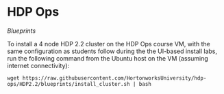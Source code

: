 HDP Ops
========

*Blueprints*

To install a 4 node HDP 2.2 cluster on the HDP Ops course VM, with the same configuration as students follow during the the UI-based install labs, run the following command from the Ubuntu host on the VM (assuming internet connectivity):

```
wget https://raw.githubusercontent.com/HortonworksUniversity/hdp-ops/HDP2.2/blueprints/install_cluster.sh | bash
```
